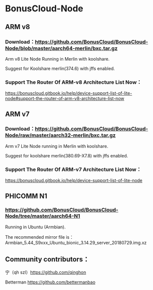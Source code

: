 # BonusCloud-Node

## ARM v8
### Download：https://github.com/BonusCloud/BonusCloud-Node/blob/master/aarch64-merlin/bxc.tar.gz

Arm v8 Lite Node Running in Merlin with koolshare.

Suggest for Koolshare merlin(374.6) with jffs enabled.

### Support The Router Of ARM-v8 Architecture List Now：
https://bonuscloud.gitbook.io/help/device-support-list-of-lite-node#support-the-router-of-arm-v8-architecture-list-now


## ARM v7
### Download：https://github.com/BonusCloud/BonusCloud-Node/raw/master/aarch32-merlin/bxc.tar.gz

Arm v7 Lite Node running in Merlin with koolshare.

Suggest for koolshare merlin(380.69-X7.8) with jffs enabled. 

### Support The Router Of ARM-v7 Architecture List Now：
https://bonuscloud.gitbook.io/help/device-support-list-of-lite-node

## PHICOMM N1
### https://github.com/BonusCloud/BonusCloud-Node/tree/master/aarch64-N1

Running in Ubuntu (Armbian).

The recommended mirror file is：Armbian_5.44_S9xxx_Ubuntu_bionic_3.14.29_server_20180729.img.xz


## Community contributors： 

宁（qh szl）https://github.com/qinghon

Betterman  https://github.com/bettermanbao
